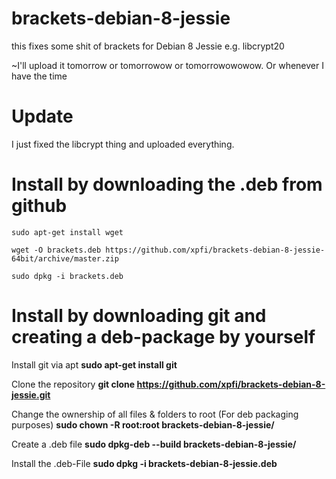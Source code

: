 # brackets-debian-8-jessie
this fixes some shit of brackets for Debian 8 Jessie e.g. libcrypt20

~I'll upload it tomorrow or tomorrowow or tomorrowowowow. Or whenever I have the time


# Update
I just fixed the libcrypt thing and uploaded everything.


# Install by downloading the .deb from github

`sudo apt-get install wget` 

`wget -O brackets.deb https://github.com/xpfi/brackets-debian-8-jessie-64bit/archive/master.zip`

`sudo dpkg -i brackets.deb`


# Install by downloading git and creating a deb-package by yourself

Install git via apt
**sudo apt-get install git**

Clone the repository
**git clone https://github.com/xpfi/brackets-debian-8-jessie.git**

Change the ownership of all files & folders to root (For deb packaging purposes)
**sudo chown -R root:root brackets-debian-8-jessie/**

Create a .deb file
**sudo dpkg-deb --build brackets-debian-8-jessie/**

Install the .deb-File
**sudo dpkg -i brackets-debian-8-jessie.deb**

